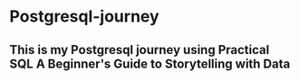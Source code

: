 # Postgresql-journey

## This is my Postgresql journey using Practical SQL A Beginner's Guide to Storytelling with Data
